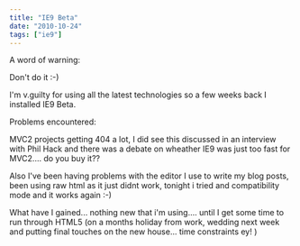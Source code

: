 ```yaml
---
title: "IE9 Beta"
date: "2010-10-24"
tags: ["ie9"]
---
```


A word of warning:

Don't do it :-)

I'm v.guilty for using all the latest technologies so a few weeks back I installed IE9 Beta.

Problems encountered:

MVC2 projects getting 404 a lot, I did see this discussed in an interview with Phil Hack and there was a debate on wheather IE9 was just too fast for MVC2.... do you buy it??

Also I've been having problems with the editor I use to write my blog posts, been using raw html as it just didnt work, tonight i tried and compatibility mode and it works again :-)

What have I gained... nothing new that i'm using.... until I get some time to run through HTML5 (on a months holiday from work, wedding next week and putting final touches on the new house... time constraints ey! )
